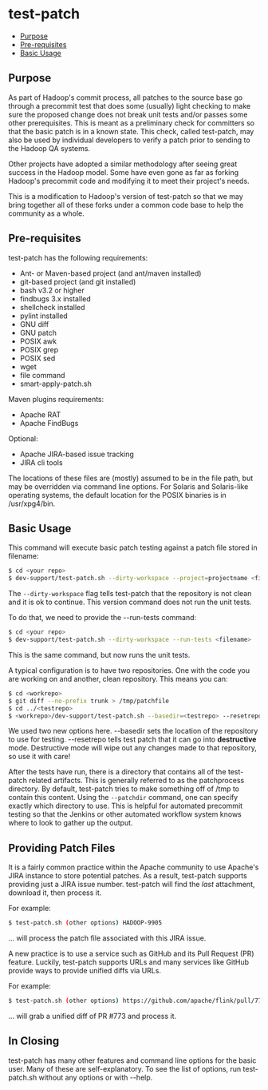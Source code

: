 <!---
  Licensed under the Apache License, Version 2.0 (the "License");
  you may not use this file except in compliance with the License.
  You may obtain a copy of the License at

   http://www.apache.org/licenses/LICENSE-2.0

  Unless required by applicable law or agreed to in writing, software
  distributed under the License is distributed on an "AS IS" BASIS,
  WITHOUT WARRANTIES OR CONDITIONS OF ANY KIND, either express or implied.
  See the License for the specific language governing permissions and
  limitations under the License. See accompanying LICENSE file.
-->

test-patch
==========

* [Purpose](#Purpose)
* [Pre-requisites](#Pre-requisites)
* [Basic Usage](#Basic_Usage)

## Purpose

As part of Hadoop's commit process, all patches to the source base go through a precommit test that does some (usually) light checking to make sure the proposed change does not break unit tests and/or passes some other prerequisites.  This is meant as a preliminary check for committers so that the basic patch is in a known state.  This check, called test-patch, may also be used by individual developers to verify a patch prior to sending to the Hadoop QA systems.

Other projects have adopted a similar methodology after seeing great success in the Hadoop model.  Some have even gone as far as forking Hadoop's precommit code and modifying it to meet their project's needs.

This is a modification to Hadoop's version of test-patch so that we may bring together all of these forks under a common code base to help the community as a whole.


## Pre-requisites

test-patch has the following requirements:

* Ant- or Maven-based project (and ant/maven installed)
* git-based project (and git installed)
* bash v3.2 or higher
* findbugs 3.x installed
* shellcheck installed
* pylint installed
* GNU diff
* GNU patch
* POSIX awk
* POSIX grep
* POSIX sed
* wget
* file command
* smart-apply-patch.sh

Maven plugins requirements:

* Apache RAT
* Apache FindBugs

Optional:

* Apache JIRA-based issue tracking
* JIRA cli tools

The locations of these files are (mostly) assumed to be in the file path, but may be overridden via command line options.  For Solaris and Solaris-like operating systems, the default location for the POSIX binaries is in /usr/xpg4/bin.


## Basic Usage

This command will execute basic patch testing against a patch file stored in filename:

```bash
$ cd <your repo>
$ dev-support/test-patch.sh --dirty-workspace --project=projectname <filename>
```

The `--dirty-workspace` flag tells test-patch that the repository is not clean and it is ok to continue.  This version command does not run the unit tests.

To do that, we need to provide the --run-tests command:


```bash
$ cd <your repo>
$ dev-support/test-patch.sh --dirty-workspace --run-tests <filename>
```

This is the same command, but now runs the unit tests.

A typical configuration is to have two repositories.  One with the code you are working on and another, clean repository.  This means you can:

```bash
$ cd <workrepo>
$ git diff --no-prefix trunk > /tmp/patchfile
$ cd ../<testrepo>
$ <workrepo>/dev-support/test-patch.sh --basedir=<testrepo> --resetrepo /tmp/patchfile
```

We used two new options here.  --basedir sets the location of the repository to use for testing.  --resetrepo tells test patch that it can go into **destructive** mode.  Destructive mode will wipe out any changes made to that repository, so use it with care!

After the tests have run, there is a directory that contains all of the test-patch related artifacts.  This is generally referred to as the patchprocess directory.  By default, test-patch tries to make something off of /tmp to contain this content.  Using the `--patchdir` command, one can specify exactly which directory to use.  This is helpful for automated precommit testing so that the Jenkins or other automated workflow system knows where to look to gather up the output.

## Providing Patch Files

It is a fairly common practice within the Apache community to use Apache's JIRA instance to store potential patches.  As a result, test-patch supports providing just a JIRA issue number.  test-patch will find the *last* attachment, download it, then process it.

For example:

```bash
$ test-patch.sh (other options) HADOOP-9905
```

... will process the patch file associated with this JIRA issue.


A new practice is to use a service such as GitHub and its Pull Request (PR) feature.  Luckily, test-patch supports URLs and many services like GitHub provide ways to provide unified diffs via URLs.

For example:

```bash
$ test-patch.sh (other options) https://github.com/apache/flink/pull/773.patch
```

... will grab a unified diff of PR #773 and process it.

## In Closing

test-patch has many other features and command line options for the basic user.  Many of these are self-explanatory.  To see the list of options, run test-patch.sh without any options or with --help.


